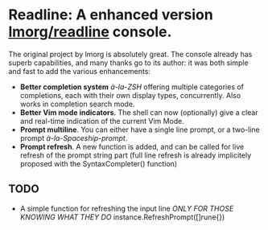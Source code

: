 # Readline: A enhanced version [lmorg/readline](https://github.com/lmorg/readline) console.

The original project by lmorg is absolutely great. The console already has superb capabilities,
and many thanks go to its author: it was both simple and fast to add the various enhancements:

- **Better completion system** *à-la-ZSH* offering multiple categories of completions, each with their
   own display types, concurrently. Also works in completion search mode.
- **Better Vim mode indicators**. The shell can now (optionally) give a clear and real-time 
   indication of the current Vim Mode. 
- **Prompt multiline**. You can either have a single line prompt, or a two-line prompt *à-la-Spaceship-prompt*. 
- **Prompt refresh**. A new function is added, and can be called for live refresh of the prompt string part (full
   line refresh is already implicitely proposed with the SyntaxCompleter() function)


## TODO 

- A simple function for refreshing the input line *ONLY FOR THOSE KNOWING WHAT THEY DO*
    instance.RefreshPrompt([]rune{})

